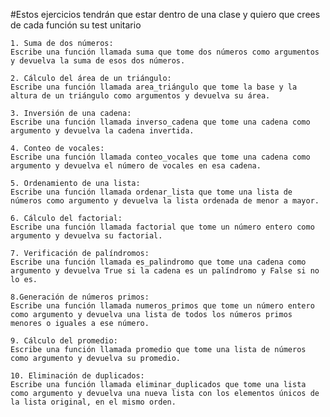 #Estos ejercicios tendrán que estar dentro de una clase y quiero que crees de cada función su test unitario
    
    1. Suma de dos números:
    Escribe una función llamada suma que tome dos números como argumentos y devuelva la suma de esos dos números.

    2. Cálculo del área de un triángulo:
    Escribe una función llamada area_triángulo que tome la base y la altura de un triángulo como argumentos y devuelva su área.

    3. Inversión de una cadena:
    Escribe una función llamada inverso_cadena que tome una cadena como argumento y devuelva la cadena invertida.

    4. Conteo de vocales:
    Escribe una función llamada conteo_vocales que tome una cadena como argumento y devuelva el número de vocales en esa cadena.

    5. Ordenamiento de una lista:
    Escribe una función llamada ordenar_lista que tome una lista de números como argumento y devuelva la lista ordenada de menor a mayor.

    6. Cálculo del factorial:
    Escribe una función llamada factorial que tome un número entero como argumento y devuelva su factorial.

    7. Verificación de palíndromos:
    Escribe una función llamada es_palindromo que tome una cadena como argumento y devuelva True si la cadena es un palíndromo y False si no lo es.

    8.Generación de números primos:
    Escribe una función llamada numeros_primos que tome un número entero como argumento y devuelva una lista de todos los números primos menores o iguales a ese número.

    9. Cálculo del promedio:
    Escribe una función llamada promedio que tome una lista de números como argumento y devuelva su promedio.

    10. Eliminación de duplicados:
    Escribe una función llamada eliminar_duplicados que tome una lista como argumento y devuelva una nueva lista con los elementos únicos de la lista original, en el mismo orden.
